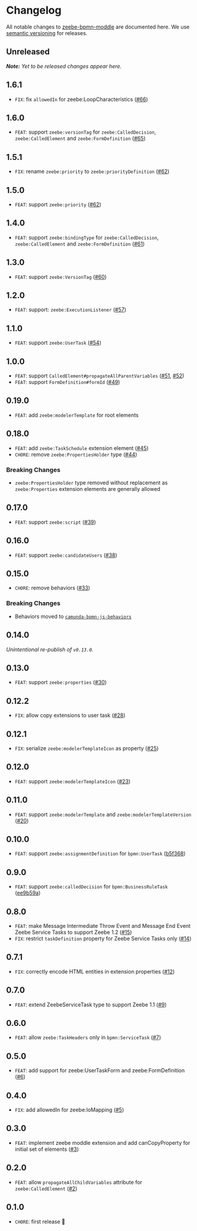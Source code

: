 # Changelog

All notable changes to [zeebe-bpmn-moddle](https://github.com/camunda/zeebe-bpmn-moddle) are documented here. We use [semantic versioning](http://semver.org/) for releases.

## Unreleased

___Note:__ Yet to be released changes appear here._

## 1.6.1

* `FIX`: fix `allowedIn` for zeebe:LoopCharacteristics ([#66](https://github.com/camunda/zeebe-bpmn-moddle/pull/66))

## 1.6.0

* `FEAT`: support `zeebe:versionTag` for `zeebe:CalledDecision`, `zeebe:CalledElement` and `zeebe:FormDefinition` ([#65](https://github.com/camunda/zeebe-bpmn-moddle/pull/65))

## 1.5.1

* `FIX`: rename `zeebe:priority` to `zeebe:priorityDefinition` ([#62](https://github.com/camunda/zeebe-bpmn-moddle/issues/62))

## 1.5.0

* `FEAT`: support `zeebe:priority` ([#62](https://github.com/camunda/zeebe-bpmn-moddle/issues/62))

## 1.4.0

* `FEAT`: support `zeebe:bindingType` for `zeebe:CalledDecision`, `zeebe:CalledElement` and `zeebe:FormDefinition` ([#61](https://github.com/camunda/zeebe-bpmn-moddle/pull/61))

## 1.3.0

* `FEAT`: support `zeebe:VersionTag` ([#60](https://github.com/camunda/zeebe-bpmn-moddle/pull/60))

## 1.2.0

* `FEAT`: support: `zeebe:ExecutionListener` ([#57](https://github.com/camunda/zeebe-bpmn-moddle/pull/57))

## 1.1.0

* `FEAT`: support `zeebe:UserTask` ([#54](https://github.com/camunda/zeebe-bpmn-moddle/pull/56))

## 1.0.0

* `FEAT`: support `CalledElement#propagateAllParentVariables` ([#51](https://github.com/camunda/zeebe-bpmn-moddle/pull/51), [#52](https://github.com/camunda/zeebe-bpmn-moddle/pull/52))
* `FEAT`: support `FormDefinition#formId` ([#49](https://github.com/camunda/zeebe-bpmn-moddle/pull/49))

## 0.19.0

* `FEAT`: add `zeebe:modelerTemplate` for root elements

## 0.18.0

* `FEAT`: add `zeebe:TaskSchedule` extension element ([#45](https://github.com/camunda/zeebe-bpmn-moddle/pull/45))
* `CHORE`: remove `zeebe:PropertiesHolder` type ([#44](https://github.com/camunda/zeebe-bpmn-moddle/pull/44))

### Breaking Changes

* `zeebe:PropertiesHolder` type removed without replacement as `zeebe:Properties` extension elements are generally allowed

## 0.17.0

* `FEAT`: support `zeebe:script` ([#39](https://github.com/camunda/zeebe-bpmn-moddle/pull/39))

## 0.16.0

* `FEAT`: support `zeebe:candidateUsers` ([#38](https://github.com/camunda/zeebe-bpmn-moddle/pull/38))

## 0.15.0

* `CHORE`: remove behaviors ([#33](https://github.com/camunda/zeebe-bpmn-moddle/pull/33))

### Breaking Changes

* Behaviors moved to [`camunda-bpmn-js-behaviors`](https://github.com/camunda/camunda-bpmn-js-behaviors)

## 0.14.0

_Unintentional re-publish of `v0.13.0`._

## 0.13.0

* `FEAT`: support `zeebe:properties` ([#30](https://github.com/camunda/zeebe-bpmn-moddle/issues/30))

## 0.12.2

* `FIX`: allow copy extensions to user task ([#28](https://github.com/camunda/zeebe-bpmn-moddle/pull/28))

## 0.12.1

* `FIX`: serialize `zeebe:modelerTemplateIcon` as property ([#25](https://github.com/camunda/zeebe-bpmn-moddle/pull/25))

## 0.12.0

* `FEAT`: support `zeebe:modelerTemplateIcon` ([#23](https://github.com/camunda/zeebe-bpmn-moddle/pull/23))

## 0.11.0

* `FEAT`: support `zeebe:modelerTemplate` and `zeebe:modelerTemplateVersion` ([#20](https://github.com/camunda/zeebe-bpmn-moddle/pull/20))

## 0.10.0

* `FEAT`: support `zeebe:assignmentDefinition` for `bpmn:UserTask` ([b5f368](https://github.com/camunda/zeebe-bpmn-moddle/commit/b5f368ce8daae65f8266b430df3cbd1bedd9232c))

## 0.9.0

* `FEAT`: support `zeebe:calledDecision` for `bpmn:BusinessRuleTask` ([ee9b59a](https://github.com/camunda/zeebe-bpmn-moddle/commit/ee9b59a00145542a4de9c3193f5e5c13d42a2cfc))

## 0.8.0

* `FEAT`: make Message Intermediate Throw Event and Message End Event Zeebe Service Tasks to support Zeebe 1.2 ([#15](https://github.com/camunda/zeebe-bpmn-moddle/pull/15))
* `FIX`: restrict `taskDefinition` property for Zeebe Service Tasks only ([#14](https://github.com/camunda/zeebe-bpmn-moddle/pull/14))

## 0.7.1

* `FIX`: correctly encode HTML entities in extension properties ([#12](https://github.com/camunda/zeebe-bpmn-moddle/pull/12))

## 0.7.0

* `FEAT`: extend ZeebeServiceTask type to support Zeebe 1.1 ([#9](https://github.com/camunda/zeebe-bpmn-moddle/pull/9))

## 0.6.0

* `FEAT`: allow `zeebe:TaskHeaders` only in `bpmn:ServiceTask` ([#7](https://github.com/camunda/zeebe-bpmn-moddle/issues/7))

## 0.5.0

* `FEAT`: add support for zeebe:UserTaskForm and zeebe:FormDefinition ([#6](https://github.com/camunda/zeebe-bpmn-moddle/pull/6))

## 0.4.0

* `FIX`: add allowedIn for zeebe:IoMapping ([#5](https://github.com/camunda/zeebe-bpmn-moddle/pull/5))

## 0.3.0

* `FEAT`: implement zeebe moddle extension and add canCopyProperty for initial set of elements ([#3](https://github.com/camunda/zeebe-bpmn-moddle/pull/3))

## 0.2.0

* `FEAT`: allow `propagateAllChildVariables` attribute for `zeebe:CalledElement` ([#2](https://github.com/camunda/zeebe-bpmn-moddle/pull/2))

## 0.1.0

* `CHORE`: first release :tada:
